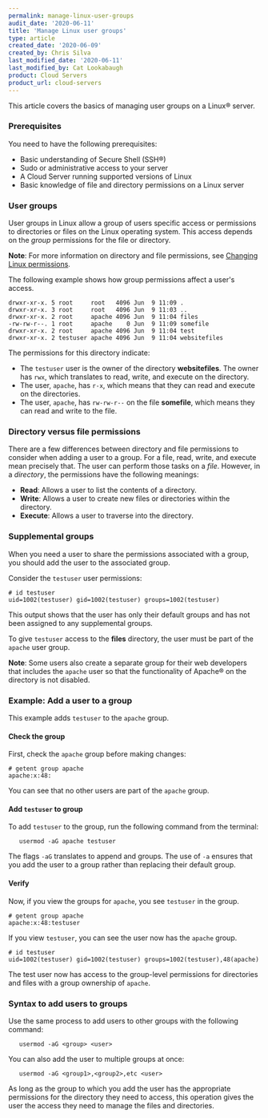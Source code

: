 ```yaml
---
permalink: manage-linux-user-groups
audit_date: '2020-06-11'
title: 'Manage Linux user groups'
type: article
created_date: '2020-06-09'
created_by: Chris Silva
last_modified_date: '2020-06-11'
last_modified_by: Cat Lookabaugh
product: Cloud Servers
product_url: cloud-servers
---
```


This article covers the basics of managing user groups on a Linux&reg; server. 

### Prerequisites

You need to have the following prerequisites:

- Basic understanding of Secure Shell (SSH&reg;)
- Sudo or administrative access to your server
- A Cloud Server running supported versions of Linux
- Basic knowledge of file and directory permissions on a Linux server


### User groups

User groups in Linux allow a group of users specific access or permissions to directories or files on
the Linux operating system. This access depends on the *group* permissions for the file or directory. 

**Note**: For more information on directory and file permissions, see 
[Changing Linux permissions](/support/how-to/changing-linux-permissions/#permissions).

The following example shows how group permissions affect a user's access.

    drwxr-xr-x. 5 root     root   4096 Jun  9 11:09 .
    drwxr-xr-x. 3 root     root   4096 Jun  9 11:03 ..
    drwxr-xr-x. 2 root     apache 4096 Jun  9 11:04 files
    -rw-rw-r--. 1 root     apache    0 Jun  9 11:09 somefile
    drwxr-xr-x. 2 root     apache 4096 Jun  9 11:04 test
    drwxr-xr-x. 2 testuser apache 4096 Jun  9 11:04 websitefiles

The permissions for this directory indicate:

- The `testuser` user is the owner of the directory **websitefiles**. The owner has `rwx`,
  which translates to read, write, and execute on the directory.
- The user, `apache`, has `r-x`, which means that they can read and execute on the directories.
- The user, `apache`, has `rw-rw-r--` on the file **somefile**, which means they can read and write
  to the file.  

### Directory versus file permissions

There are a few differences between directory and file permissions to consider when adding a user to a
group. For a file, read, write, and execute mean precisely that. The user can perform those tasks on a
*file*. However, in a *directory*, the permissions have the following meanings:

- **Read**: Allows a user to list the contents of a directory. 
- **Write**: Allows a user to create new files or directories within the directory.
- **Execute**: Allows a user to traverse into the directory. 

### Supplemental groups

When you need a user to share the permissions associated with a group, you should add the user to the
associated group.  

Consider the `testuser` user permissions: 

    # id testuser
    uid=1002(testuser) gid=1002(testuser) groups=1002(testuser)

This output shows that the user has only their default groups and has not been assigned to any supplemental groups. 

To give `testuser` access to the **files** directory, the user must be part of the `apache`
user group. 

**Note**: Some users also create a separate group for their web developers that includes the `apache` user
so that the functionality of Apache&reg; on the directory is not disabled.

### Example: Add a user to a group

This example adds `testuser` to the `apache` group. 

#### Check the group

First, check the `apache` group before making changes:

    # getent group apache
    apache:x:48:

You can see that no other users are part of the `apache` group. 

#### Add `testuser` to group

To add `testuser` to the group, run the following command from the terminal:

       usermod -aG apache testuser

The flags `-aG` translates to append and groups. The use of `-a` ensures that you add the user 
to a group rather than replacing their default group. 

#### Verify

Now, if you view the groups for `apache`, you see `testuser` in the group.

    # getent group apache
    apache:x:48:testuser

If you view `testuser`, you can see the user now has the `apache` group.

    # id testuser
    uid=1002(testuser) gid=1002(testuser) groups=1002(testuser),48(apache)

The test user now has access to the group-level permissions for directories and files with a group
ownership of `apache`. 

### Syntax to add users to groups

Use the same process to add users to other groups with the following command:

       usermod -aG <group> <user>

You can also add the user to multiple groups at once:

       usermod -aG <group1>,<group2>,etc <user>

As long as the group to which you add the user has the appropriate permissions for the directory they
need to access, this operation gives the user the access they need to manage the files and directories. 
